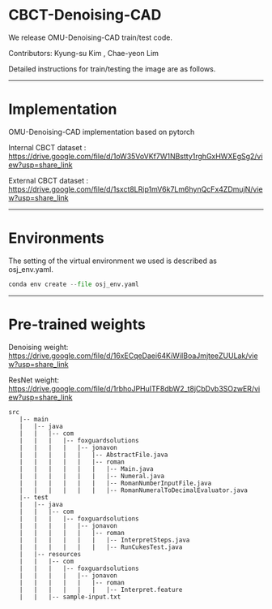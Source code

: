# CBCT-Denoising-CAD
We release OMU-Denoising-CAD train/test code.

Contributors: Kyung-su Kim , Chae-yeon Lim

Detailed instructions for train/testing the image are as follows.

---

# Implementation
OMU-Denoising-CAD implementation based on pytorch

Internal CBCT dataset : https://drive.google.com/file/d/1oW35VoVKf7W1NBstty1rghGxHWXEgSg2/view?usp=share_link

External CBCT dataset : https://drive.google.com/file/d/1sxct8LRip1mV6k7Lm6hynQcFx4ZDmujN/view?usp=share_link

---

# Environments

The setting of the virtual environment we used is described as osj_env.yaml.
```python
conda env create --file osj_env.yaml
```

---

# Pre-trained weights

Denoising weight: https://drive.google.com/file/d/16xECqeDaei64KiWiIBoaJmjteeZUULak/view?usp=share_link

ResNet weight: https://drive.google.com/file/d/1rbhoJPHuITF8dbW2_t8jCbDvb3SOzwER/view?usp=share_link

```
src
   |-- main
   |   |-- java
   |   |   |-- com
   |   |   |   |-- foxguardsolutions
   |   |   |   |   |-- jonavon
   |   |   |   |   |   |-- AbstractFile.java
   |   |   |   |   |   |-- roman
   |   |   |   |   |   |   |-- Main.java
   |   |   |   |   |   |   |-- Numeral.java
   |   |   |   |   |   |   |-- RomanNumberInputFile.java
   |   |   |   |   |   |   |-- RomanNumeralToDecimalEvaluator.java
   |-- test
   |   |-- java
   |   |   |-- com
   |   |   |   |-- foxguardsolutions
   |   |   |   |   |-- jonavon
   |   |   |   |   |   |-- roman
   |   |   |   |   |   |   |-- InterpretSteps.java
   |   |   |   |   |   |   |-- RunCukesTest.java
   |   |-- resources
   |   |   |-- com
   |   |   |   |-- foxguardsolutions
   |   |   |   |   |-- jonavon
   |   |   |   |   |   |-- roman
   |   |   |   |   |   |   |-- Interpret.feature
   |   |   |-- sample-input.txt
   ```





